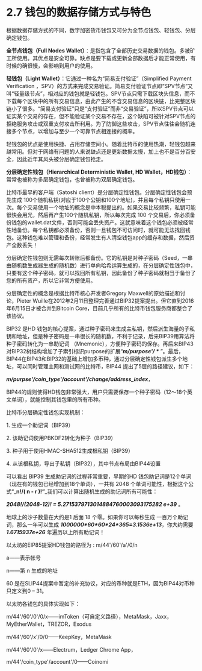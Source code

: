 # 2.7 钱包的数据存储方式与特色

根据数据存储方式的不同，数字加密货币钱包又可分为全节点钱包、轻钱包、分层确定钱包。

**全节点钱包（Full Nodes Wallet）**：是指包含了全部历史交易数据的钱包。多被矿工所使用。其优点是安全可靠。缺点是要下载或更新全部数据后才能正常使用，有时候的确很慢，会影响到用户的使用。

**轻钱包（Light Wallet）**：它通过一种名为“简易支付验证”（Simplified Payment Verification ，SPV）的方式来完成交易验证。简易支付验证节点即“SPV节点”又叫“轻量级节点”，相对应的钱包就是轻钱包。SPV节点只需下载区块头信息，而不下载每个区块中的所有交易信息，由此产生的不含交易信息的区块链，比完整区块链小了很多。“简易支付验证”只是“支付验证”而非“交易验证”，所以SPV节点可以证实某个交易的存在，但不能验证某个交易不存在，这个缺陷可被针对SPV节点的拒绝服务攻击或双重支付攻击所利用。为了防御这些攻击，SPV节点往往会随机连接多个节点，以增加与至少一个可靠节点相连接的概率。

轻钱包的优点是使用快捷、占用存储空间小。随着比特币的使用热潮，轻钱包越来越常用。但对于网络有问题的人来说缺点还是更新数据太慢，加上也不是百分百安全，因此近年其风头被分层确定钱包抢走。

**分层确定性钱包（Hierarchical Deterministic Wallet, HD Wallet，HD钱包）**：常常也被称为多层确定钱包，也曾被称为双层确定钱包。

比特币最早的客户端（Satoshi client）是分层确定性钱包。分层确定性钱包会预先生成 100个随机私钥(对应于100个公钥和100个地址)，并且每个私钥只使用一次。每个交易使用一个地址的概念是中本聪提出的。如果交易比较频繁，私钥可能很快会用光，然后再产生100个随机私钥，所以每次完成 100 个交易后，你必须备份钱包的wallet.dat文件，否则可能会丢失资产。这就意味着这个钱包必须被经常性地备份。每个私钥都必须备份，否则一旦钱包不可访问时，就可能无法找回钱包。这种钱包难以管理和备份，经常发生有人清空钱包app的缓存和数据，然后资产全数丢失！

分层确定性钱包则无需每次转账后都备份。它的私钥是对种子密码（Seed，一串由随机数生成器生成的随机数）进行单向哈希运算生成的，在分层确定性钱包中，只要有这个种子密码，就可以找回所有私钥，因此备份了种子密码就相当于备份了您的所有资产，所以它非常方便使用。

分层确定性的概念是根据比特币核心开发者Gregory Maxwell的原始描述和讨论，Pieter Wuille在2012年2月11日整理完善通过BIP32提案提出。但它直到2016年6月15日才被合并到Bitcoin Core，目前几乎所有的比特币钱包服务商都整合了该协议。

BIP32 是HD 钱包的核心提案，通过种子密码来生成主私钥，然后派生海量的子私钥和地址，但是种子密码是一串很长的随机数，不利于记录，后来BIP39用算法将种子密码转化为一串助记词 （Mnemonic），方便种子密码的保存。再后来BIP43对BIP32树结构增加了子索引标识purpose的扩展“_**m/purpose'/ \***_ ”。最后，BIP44在BIP43和BIP32的基础上增加多币种，通过分层确定性钱包派生多个地址，可以同时管理主网和测试网的比特币，BIP44 提出了5层的路径建议，如下：

_**m/purpse'/coin\_type'/account'/change/address\_index**_，

BIP44的规则使得HD钱包非常强大，用户只需要保存一个种子密码（12～18个英文单词），就能控制其钱包里的所有币种。

比特币分层确定性钱包实现机制：

1\. 生成一个助记词（BIP39）

2\. 该助记词使用PBKDF2转化为种子（BIP39）

3\. 种子用于使用HMAC-SHA512生成根私钥（BIP39）

4\. 从该根私钥，导出子私钥（BIP32），其中节点布局由BIP44设置

可以看出 BIP39 生成助记词的过程非常重要，早期的HD 钱包助记词是12个单词（现在有的钱包已经增加到18个单词），一共有 2048 个单词可能性，根据这个公式“\_**n!/( n - r )!”**\_我们可以计算出随机生成的助记词所有可能性：

_**2048!/(2048-12)! = 5.2715379713014884760003093175282 e+39**_ 。

地球上的沙子数量在大约是1 后面 18 个零。如果你可以每秒生成 一百万个助记词，那么一年可以生成 _**1000000\*60\*60\*24\*365=3.1536e+13**_，你大约需要 _**1.6715937e+26**_ 年遍历以上所有助记词！

以太坊的EIP85提案HD钱包的路径为 : m/44'/60'/a'/0/n

a——表示帐号

n——第 n 生成的地址

60 是在SLIP44提案中暂定的补充协议，对应的币种就是ETH，因为BIP44对币种只定义到0 – 31。

以太坊各钱包的具体实现如下：

m/44'/60'/0'/0/x——imToken（可自定义路径），MetaMask，Jaxx，MyEtherWallet，TREZOR，Exodus

m/44'/60'/x'/0/0——KeepKey，MetaMask

m/44'/60'/0'/x——Electrum，Ledger Chrome App，

m/44'/coin\_type'/account'/0——Coinomi

##
